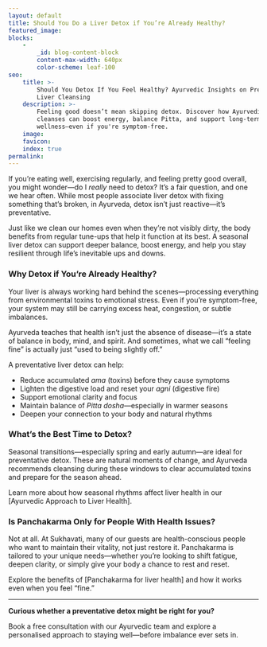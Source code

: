 ```yaml
---
layout: default
title: Should You Do a Liver Detox if You’re Already Healthy?
featured_image:
blocks:
    -
        _id: blog-content-block
        content-max-width: 640px
        color-scheme: leaf-100
seo:
    title: >-
        Should You Detox If You Feel Healthy? Ayurvedic Insights on Preventative
        Liver Cleansing
    description: >-
        Feeling good doesn’t mean skipping detox. Discover how Ayurvedic liver
        cleanses can boost energy, balance Pitta, and support long-term
        wellness—even if you're symptom-free.
    image:
    favicon:
    index: true
permalink:
---
```

If you’re eating well, exercising regularly, and feeling pretty good overall, you might wonder—do I *really* need to detox? It’s a fair question, and one we hear often. While most people associate liver detox with fixing something that’s broken, in Ayurveda, detox isn’t just reactive—it’s preventative.

Just like we clean our homes even when they’re not visibly dirty, the body benefits from regular tune-ups that help it function at its best. A seasonal liver detox can support deeper balance, boost energy, and help you stay resilient through life’s inevitable ups and downs.

### Why Detox if You’re Already Healthy?

Your liver is always working hard behind the scenes—processing everything from environmental toxins to emotional stress. Even if you’re symptom-free, your system may still be carrying excess heat, congestion, or subtle imbalances.

Ayurveda teaches that health isn’t just the absence of disease—it’s a state of balance in body, mind, and spirit. And sometimes, what we call “feeling fine” is actually just “used to being slightly off.”

A preventative liver detox can help:

* Reduce accumulated *ama* (toxins) before they cause symptoms
* Lighten the digestive load and reset your *agni* (digestive fire)
* Support emotional clarity and focus
* Maintain balance of *Pitta dosha*—especially in warmer seasons
* Deepen your connection to your body and natural rhythms

### What’s the Best Time to Detox?

Seasonal transitions—especially spring and early autumn—are ideal for preventative detox. These are natural moments of change, and Ayurveda recommends cleansing during these windows to clear accumulated toxins and prepare for the season ahead.

Learn more about how seasonal rhythms affect liver health in our \[Ayurvedic Approach to Liver Health\].

### Is Panchakarma Only for People With Health Issues?

Not at all. At Sukhavati, many of our guests are health-conscious people who want to maintain their vitality, not just restore it. Panchakarma is tailored to your unique needs—whether you’re looking to shift fatigue, deepen clarity, or simply give your body a chance to rest and reset.

Explore the benefits of \[Panchakarma for liver health\] and how it works even when you feel “fine.”

---

**Curious whether a preventative detox might be right for you?**

Book a free consultation with our Ayurvedic team and explore a personalised approach to staying well—before imbalance ever sets in.